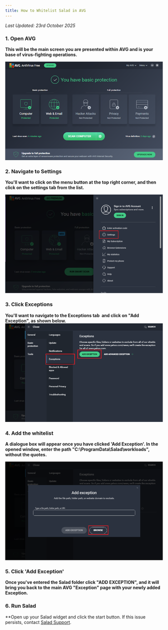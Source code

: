 ```yaml
---
title: How to Whitelist Salad in AVG
---
```


_Last Updated: 23rd October 2025_

### 1. Open AVG

**This will be the main screen you are presented within AVG and is your base of virus-fighting operations.**

**![screenshot of AVG main page](../../../../content/images/troubleshooting/antivirus/how-to-whitelist-salad-in-avg-1.png)**

### 2. Navigate to Settings

**You'll want to click on the menu button at the top right corner, and then click on the settings tab from the list.**

**![opening AVG settings](../../../../content/images/troubleshooting/antivirus/how-to-whitelist-salad-in-avg-2.png)**

### 3. Click Exceptions

**You'll want to navigate to the Exceptions tab  and click on "Add Exception", as shown
below.![opening AVG exception settings](../../../../content/images/troubleshooting/antivirus/how-to-whitelist-salad-in-avg-3.png)**

### 4. Add the whitelist

**A dialogue box will appear once you have clicked 'Add Exception'. In the opened window, enter the path
"C:\\ProgramData\\Salad\\workloads", without the quotes.**

**![adding an exception](../../../../content/images/troubleshooting/antivirus/how-to-whitelist-salad-in-avg-4.png)**

### 5. Click 'Add Exception'

**Once you've entered the Salad folder click "ADD EXCEPTION", and it will bring you back to the main AVG "Exception"
page with your newly added Exception.**

### 6. Run Salad

\*\*Open up your Salad widget and click the start button. If this issue persists, contact [Salad Support](/contact).
